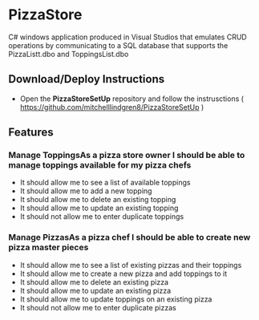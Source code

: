 # PizzaStore
C# windows application produced in Visual Studios that emulates CRUD operations by communicating to a SQL database that supports the PizzaListt.dbo and ToppingsList.dbo

## Download/Deploy Instructions
- Open the **PizzaStoreSetUp** repository and follow the instrusctions
( https://github.com/mitchelllindgren8/PizzaStoreSetUp )

## Features
### Manage ToppingsAs a pizza store owner I should be able to manage toppings available for my pizza chefs
  - It should allow me to see a list of available toppings
  - It should allow me to add a new topping
  - It should allow me to delete an existing topping
  - It should allow me to update an existing topping
  - It should not allow me to enter duplicate toppings

 ### Manage PizzasAs a pizza chef I should be able to create new pizza master pieces
  - It should allow me to see a list of existing pizzas and their toppings
  - It should allow me to create a new pizza and add toppings to it
  - It should allow me to delete an existing pizza
  - It should allow me to update an existing pizza
  - It should allow me to update toppings on an existing pizza
  - It should not allow me to enter duplicate pizzas
